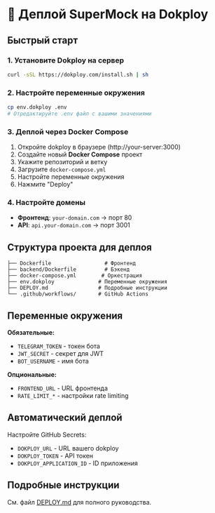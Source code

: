 # 🚀 Деплой SuperMock на Dokploy

## Быстрый старт

### 1. Установите Dokploy на сервер

```bash
curl -sSL https://dokploy.com/install.sh | sh
```

### 2. Настройте переменные окружения

```bash
cp env.dokploy .env
# Отредактируйте .env файл с вашими значениями
```

### 3. Деплой через Docker Compose

1. Откройте dokploy в браузере (http://your-server:3000)
2. Создайте новый **Docker Compose** проект
3. Укажите репозиторий и ветку
4. Загрузите `docker-compose.yml`
5. Настройте переменные окружения
6. Нажмите "Deploy"

### 4. Настройте домены

- **Фронтенд**: `your-domain.com` → порт 80
- **API**: `api.your-domain.com` → порт 3001

## Структура проекта для деплоя

```
├── Dockerfile                 # Фронтенд
├── backend/Dockerfile         # Бэкенд
├── docker-compose.yml        # Оркестрация
├── env.dokploy              # Переменные окружения
├── DEPLOY.md                # Подробные инструкции
└── .github/workflows/       # GitHub Actions
```

## Переменные окружения

**Обязательные:**

- `TELEGRAM_TOKEN` - токен бота
- `JWT_SECRET` - секрет для JWT
- `BOT_USERNAME` - имя бота

**Опциональные:**

- `FRONTEND_URL` - URL фронтенда
- `RATE_LIMIT_*` - настройки rate limiting

## Автоматический деплой

Настройте GitHub Secrets:

- `DOKPLOY_URL` - URL вашего dokploy
- `DOKPLOY_TOKEN` - API токен
- `DOKPLOY_APPLICATION_ID` - ID приложения

## Подробные инструкции

См. файл [DEPLOY.md](./DEPLOY.md) для полного руководства.
